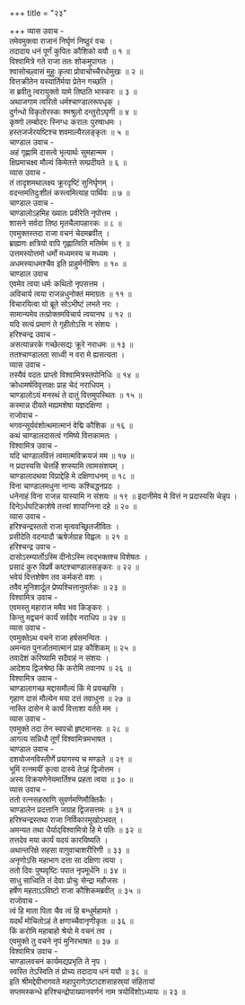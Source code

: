 +++
title = "२३"

+++
व्यास उवाच -  
तमेवमुक्त्वा राजानं निर्घृणं निष्ठुरं वचः ।  
तदादाय धनं पूर्णं कुपितः कौशिको ययौ ॥ १ ॥  
विश्वामित्रे गते राजा ततः शोकमुपागतः ।  
श्वासोच्छ्वासं मुहुः कृत्वा प्रोवाचोच्चैरधोमुखः ॥ २ ॥  
वित्तक्रीतेन यस्यार्तिर्मया प्रेतेन गच्छति ।  
स ब्रवीतु त्वरायुक्तो यामे तिष्ठति भास्करः ॥ ३ ॥  
अथाजगाम त्वरितो धर्मश्चाण्डालरूपधृक् ।  
दुर्गन्धो विकृतोरस्कः श्मश्रुलो दन्तुरोऽघृणी ॥ ४ ॥  
कृष्णो लम्बोदरः स्निग्धः करालः पुरुषाधमः ।  
हस्तजर्जरयष्टिश्च शवमाल्यैरलङ्कृतः ॥ ५ ॥  
चाण्डाल उवाच -  
अहं गृह्णामि दासत्वे भृत्यार्थः सुमहान्मम ।  
क्षिप्रमाचक्ष्व मौल्यं किमेतत्ते सम्प्रदीयते ॥ ६ ॥  
व्यास उवाच -  
तं तादृशमथालक्ष्य क्रूरदृष्टिं सुनिर्घृणम् ।  
वदन्तमतिदुःशीलं कस्त्वमित्याह पार्थिवः ॥ ७ ॥  
चाण्डाल उवाच -  
चाण्डालोऽहमिह ख्यातः प्रवीरेति नृपोत्तम ।  
शासने सर्वदा तिष्ठ मृतचैलापहारकः ॥ ८ ॥  
एवमुक्तस्तदा राजा वचनं चेदमब्रवीत् ।  
ब्राह्मणः क्षत्रियो वापि गृह्णात्विति मतिर्मम ॥ ९ ॥  
उत्तमस्योत्तमो धर्मो मध्यमस्य च मध्यमः ।  
अधमस्याधमश्चैव इति प्राहुर्मनीषिणः ॥ १० ॥  
चाण्डाल उवाच  
एवमेव त्वया धर्मः कथितो नृपसत्तम ।  
अविचार्य त्वया राजन्नधुनोक्तं ममाग्रतः ॥ ११ ॥  
विचारयित्वा यो ब्रूते सोऽभीष्टं लभते नरः ।  
सामान्यमेव तत्प्रोक्तमविचार्य त्वयानघ ॥ १२ ॥  
यदि सत्यं प्रमाणं ते गृहीतोऽसि न संशयः ।  
हरिश्चन्द्र उवाच -  
असत्यान्नरके गच्छेत्सद्यः क्रूरे नराधमः ॥ १३ ॥  
ततश्चाण्डालता साध्वी न वरा मे ह्यसत्यता ।  
व्यास उवाच -  
तस्यैवं वदतः प्राप्तो विश्वामित्रस्तपोनिधिः ॥ १४ ॥  
क्रोधामर्षविवृत्ताक्षः प्राह चेदं नराधिपम् ।  
चाण्डालोऽयं मनस्थं ते दातुं वित्तमुपस्थितः ॥ १५ ॥  
कस्मान्न दीयते मह्यमशेषा यज्ञदक्षिणा ।  
राजोवाच -  
भगवन्सूर्यवंशोत्थमात्मानं वेद्मि कौशिक ॥ १६ ॥  
कथं चाण्डालदासत्वं गमिष्ये वित्तकामतः ।  
विश्वामित्र उवाच -  
यदि चाण्डालवित्तं त्वमात्मविक्रयजं मम ॥ १७ ॥  
न प्रदास्यसि चेत्तर्हि शप्स्यामि त्वामसंशयम् ।  
चाण्डालादथवा विप्राद्देहि मे दक्षिणाधनम् ॥ १८ ॥  
विना चाण्डालमधुना नान्यः कश्चिद्धनप्रदः ।  
धनेनाहं विना राजन्न यास्यामि न संशयः ॥ १९ ॥
इदानीमेव मे वित्तं न प्रदास्यसि चेन्नृप ।  
दिनेऽर्धघटिकाशेषे तत्त्वां शापाग्निना दहे ॥ २० ॥  
व्यास उवाच -  
हरिश्चन्द्रस्ततो राजा मृत्ववच्छ्रितजीवितः ।  
प्रसीदेति वदन्पादौ ऋषेर्जग्राह विह्वलः ॥ २१ ॥  
हरिश्चन्द्र उवाच -  
दासोऽस्म्यार्तोऽस्मि दीनोऽस्मि त्वद्‌भक्तश्च विशेषतः ।  
प्रसादं कुरु विप्रर्षे कष्टश्चाण्डालसङ्करः ॥ २२ ॥  
भवेयं वित्तशेषेण तव कर्मकरो वशः ।  
तवैव मुनिशार्दूल प्रेष्यश्चित्तानुवर्तकः ॥ २३ ॥  
विश्वामित्र उवाच -  
एवमस्तु महाराज ममैव भव किङ्करः ।  
किन्तु मद्वचनं कार्यं सर्वदैव नराधिप ॥ २४ ॥  
व्यास उवाच -  
एवमुक्तेऽथ वचने राजा हर्षसमन्वितः ।  
अमन्यत पुनर्जातमात्मानं प्राह कौशिकम् ॥ २५ ॥  
तवादेशं करिष्यामि सदैवाहं न संशयः ।  
आदेशय द्विजश्रेष्ठ किं करोमि तवानघ ॥ २६ ॥  
विश्वामित्र उवाच -  
चाण्डालागच्छ मद्दासमौल्यं किं मे प्रयच्छसि ।  
गृहाण दासं मौल्येन मया दत्तं तवाधुना ॥ २७ ॥  
नास्ति दासेन मे कार्यं वित्ताशा वर्तते मम ।  
व्यास उवाच -  
एवमुक्ते तदा तेन स्वपचो हृष्टमानसः ॥ २८ ॥  
आगत्य सन्निधौ तूर्णं विश्वामित्रमभाषत ।  
चाण्डाल उवाच -  
दशयोजनविस्तीर्णे प्रयागस्य च मण्डले ॥ २९ ॥  
भूमिं रत्नमयीं कृत्वा दास्ये तेऽहं द्विजोत्तम ।  
अस्य विक्रयणेनेयमार्तिश्च प्रहता त्वया ॥ ३० ॥  
व्यास उवाच -  
ततो रत्नसहस्राणि सुवर्णमणिमौक्तिकैः ।  
चाण्डालेन प्रदत्तानि जग्राह द्विजसत्तमः ॥ ३१ ॥  
हरिश्चन्द्रस्तथा राजा निर्विकारमुखोऽभवत् ।  
अमन्यत तथा धैर्याद्‌विश्वामित्रो हि मे पतिः ॥ ३२ ॥  
तत्तदेव मया कार्यं यदयं कारयिष्यति ।  
अथान्तरिक्षे सहसा वागुवाचाशरीरिणी ॥ ३३ ॥  
अनृणोऽसि महाभाग दत्ता सा दक्षिणा त्वया ।  
ततो दिवः पुष्पवृष्टिः पपात नृपमूर्धनि ॥ ३४ ॥  
साधु साध्विति तं देवाः प्रोचुः सेन्द्रा महौजसः ।  
हर्षेण महताऽऽविष्टो राजा कौशिकमब्रवीत् ॥ ३५ ॥  
राजोवाच -  
त्वं हि माता पिता चैव त्वं हि बन्धुर्महामते ।  
यदर्थं मोचितोऽहं ते क्षणाच्चैवानृणीकृतः ॥ ३६ ॥  
किं करोमि महाबाहो श्रेयो मे वचनं तव ।  
एवमुक्ते तु वचने नृपं मुनिरभाषत ॥ ३७ ॥  
विश्वामित्र उवाच -  
चाण्डालवचनं कार्यमद्यप्रभृति ते नृप ।  
स्वस्ति तेऽस्विति तं प्रोच्य तदादाय धनं ययौ ॥ ३८ ॥  
इति श्रीमद्देवीभागवते महापुराणेऽष्टादशसाहस्र्यां संहितायां  
सप्तमस्कन्धे हरिश्चन्द्रोपाख्यानवर्णनं नाम त्रयोविंशोऽध्यायः ॥ २३ ॥

